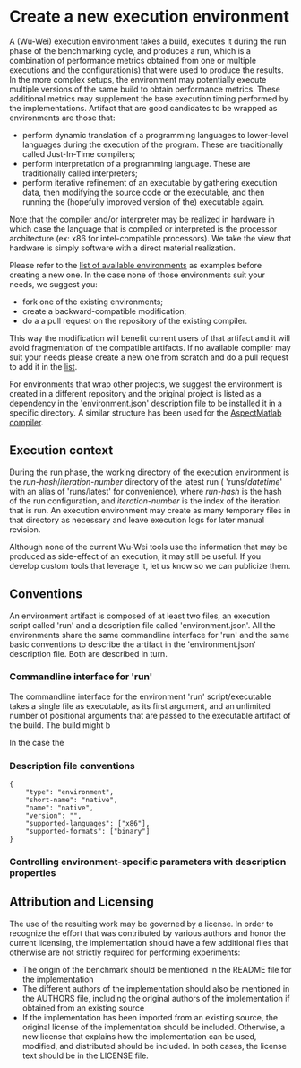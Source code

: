 # Create a new execution environment

A (Wu-Wei) execution environment takes a build, executes it during the run phase of the benchmarking cycle, and produces a run, which is a combination of performance metrics obtained from one or multiple executions and the configuration(s) that were used to produce the results. In the more complex setups, the environment may potentially execute multiple versions of the same build to obtain performance metrics. These additional metrics may supplement the base execution timing performed by the implementations. Artifact that are good candidates to be wrapped as environments are those that:

- perform dynamic translation of a programming languages to lower-level languages during the execution of the program. These are traditionally called Just-In-Time compilers;
- perform interpretation of a programming language. These are traditionally called interpreters;
- perform iterative refinement of an executable by gathering execution data, then modifying the source code or the executable, and then running the (hopefully improved version of the) executable again.

Note that the compiler and/or interpreter may be realized in hardware in which case the language that is compiled or interpreted is the processor architecture (ex: x86 for intel-compatible processors). We take the view that hardware is simply software with a direct material realization.

Please refer to the [list of available environments](list-available-artifacts.md#environments) as examples before creating a new one. In the case none of those environments suit your needs, we suggest you:

- fork one of the existing environments;
- create a backward-compatible modification;
- do a a pull request on the repository of the existing compiler.

This way the modification will benefit current users of that artifact and it will avoid fragmentation of the compatible artifacts. If no available compiler may suit your needs please create a new one from scratch and do a pull request to add it in the [list](list-available-artifacts.md#environments).

For environments that wrap other projects, we suggest the environment is created in a different repository and the original project is listed as a dependency in the 'environment.json' description file to be installed it in a specific directory. A similar structure has been used for the [AspectMatlab compiler](https://github.com/Sable/aspect-matlab-compiler).

## Execution context

During the run phase, the working directory of the execution environment is the *run-hash*/*iteration-number* directory of the latest run ( 'runs/*datetime*' with an alias of 'runs/latest' for convenience), where *run-hash* is the hash of the run configuration, and *iteration-number* is the index of the iteration that is run. An execution environment may create as many temporary files in that directory as necessary and leave execution logs for later manual revision.

Although none of the current Wu-Wei tools use the information that may be produced as side-effect of an execution, it may still be useful. If you develop custom tools that leverage it, let us know so we can publicize them.

## Conventions

An environment artifact is composed of at least two files, an execution script called 'run' and a description file called 'environment.json'. All the environments share the same commandline interface for 'run' and the same basic conventions to describe the artifact in the 'environment.json' description file. Both are described in turn.

### Commandline interface for 'run'

The commandline interface for the environment 'run' script/executable takes a single file as executable, as its first argument, and an unlimited number of positional arguments that are passed to the executable artifact of the build. The build might b

In the case the 

### Description file conventions

    {
    	"type": "environment",
    	"short-name": "native",
    	"name": "native",
    	"version": "",
    	"supported-languages": ["x86"],
    	"supported-formats": ["binary"]
    }


### Controlling environment-specific parameters with description properties

## Attribution and Licensing

The use of the resulting work may be governed by a license. In order to recognize the effort that was contributed by various authors and honor the current licensing, the implementation should have a few additional files that otherwise are not strictly required for performing experiments:

- The origin of the benchmark should be mentioned in the README file for the implementation
- The different authors of the implementation should also be mentioned in the AUTHORS file, including the original authors of the implementation if obtained from an existing source
- If the implementation has been imported from an existing source, the original license of the implementation should be included. Otherwise, a new license that explains how the implementation can be used, modified, and distributed should be included. In both cases, the license text should be in the LICENSE file.
